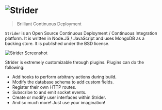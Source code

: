 # ![Strider][logo]

> Brilliant Continuous Deployment

`Strider` is an Open Source Continuous Deployment / Continuous Integration
platform. It is written in Node.JS / JavaScript and uses MongoDB as a backing
store. It is published under the BSD license.

![Strider Screenshot][screenshot]

Strider is extremely customizable through plugins. Plugins can do the following:

- Add hooks to perform arbitrary actions during build.
- Modify the database schema to add custom fields.
- Register their own HTTP routes.
- Subscribe to and emit socket events.
- Create or modify user interfaces within Strider.
- And so much more! Just use your imagination!

[logo]: https://raw.github.com/Strider-CD/strider/master/apps/strider/public/images/top_github.png
[screenshot]: /docs/screenshots/dashboard.jpg
